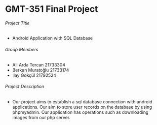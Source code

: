 # GMT-351 Final Project

###### Project Title

- Android Application with SQL Database

###### Group Members

- Ali Arda Tercan   21733304
- Berkan Muratoğlu  21733174
- Ilay Gökçül       21792524

###### Project Description

- Our project aims to establish a sql database connection with android applications. Our aim to store user records on the database by using phpmyadmin. Our application has operations such as downloading images from our php server.
